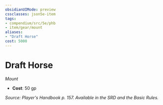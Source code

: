 ```yaml
---
obsidianUIMode: preview
cssclasses: json5e-item
tags:
- compendium/src/5e/phb
- item/gear/mount
aliases: 
- "Draft Horse"
cost: 5000
---
```

# Draft Horse
*Mount*  

- **Cost**: 50 gp

*Source: Player's Handbook p. 157. Available in the SRD and the Basic Rules.*